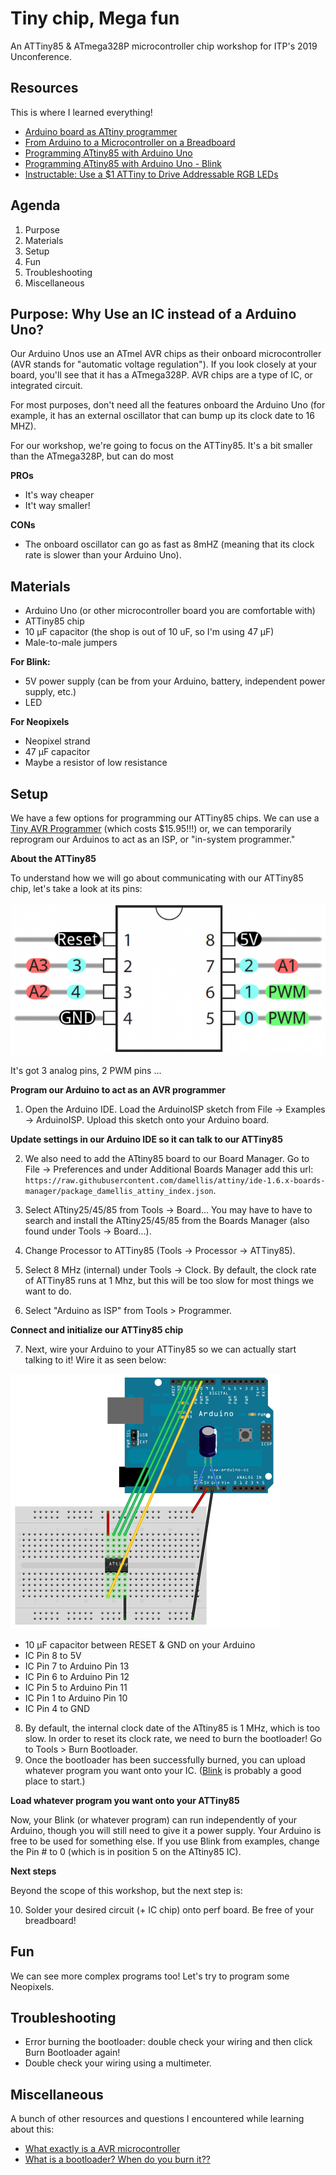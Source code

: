 # Tiny chip, Mega fun
An ATTiny85 &amp; ATmega328P microcontroller chip workshop for ITP's 2019 Unconference.

## Resources

This is where I learned everything!

+ [Arduino board as ATtiny programmer](http://highlowtech.org/?p=1706)
+ [From Arduino to a Microcontroller on a Breadboard](https://www.arduino.cc/en/Tutorial/ArduinoToBreadboard)
+ [Programming ATtiny85 with Arduino Uno](https://create.arduino.cc/projecthub/arjun/programming-attiny85-with-arduino-uno-afb829)
+ [Programming ATtiny85 with Arduino Uno - Blink](https://create.arduino.cc/projecthub/arjun/programming-attiny85-with-arduino-uno-afb829#toc-testing-attiny85-blink-4)
+ [Instructable: Use a $1 ATTiny to Drive Addressable RGB LEDs](https://www.instructables.com/id/Use-a-1-ATTiny-to-drive-addressable-RGB-LEDs/)

## Agenda

1. Purpose
2. Materials
3. Setup
4. Fun
5. Troubleshooting
6. Miscellaneous

## Purpose: Why Use an IC instead of a Arduino Uno?

Our Arduino Unos use an ATmel AVR chips as their onboard microcontroller (AVR stands for "automatic voltage regulation"). If you look closely at your board, you'll see that it has a ATmega328P. AVR chips are a type of IC, or integrated circuit.

For most purposes, don't need all the features onboard the Arduino Uno (for example, it has an external oscillator that can bump up its clock date to 16 MHZ).

For our workshop, we're going to focus on the ATTiny85. It's a bit smaller than the ATmega328P, but can do most

**PROs**

+ It's way cheaper
+ It't way smaller!

**CONs**
+ The onboard oscillator can go as fast as 8mHZ (meaning that its clock rate is slower than your Arduino Uno).  

## Materials

+ Arduino Uno (or other microcontroller board you are comfortable with)
+ ATTiny85 chip
+ 10 μF capacitor (the shop is out of 10 uF, so I'm using 47 μF)
+ Male-to-male jumpers

**For Blink:**
+ 5V power supply (can be from your Arduino, battery, independent power supply, etc.)
+ LED

**For Neopixels**
+ Neopixel strand
+ 47 μF capacitor
+ Maybe a resistor of low resistance

## Setup

We have a few options for programming our ATTiny85 chips. We can use a [Tiny AVR Programmer](https://www.sparkfun.com/products/11801?_ga=2.254947915.295978248.1548287842-129504373.1548287842) (which costs $15.95!!!) or, we can temporarily reprogram our Arduinos to act as an ISP, or "in-system programmer."

**About the ATTiny85**

To understand how we will go about communicating with our ATTiny85 chip, let's take a look at its pins:

![](/images/pins.png)

It's got 3 analog pins, 2 PWM pins ...

**Program our Arduino to act as an AVR programmer**

1. Open the Arduino IDE. Load the ArduinoISP sketch from File -> Examples -> ArduinoISP. Upload this sketch onto your Arduino board.

**Update settings in our Arduino IDE so it can talk to our ATTiny85**

2. We also need to add the ATtiny85 board to our Board Manager. Go to File -> Preferences and under Additional Boards Manager add this url: `https://raw.githubusercontent.com/damellis/attiny/ide-1.6.x-boards-manager/package_damellis_attiny_index.json`.


3. Select ATtiny25/45/85 from Tools -> Board... You may have to have to search and install the ATtiny25/45/85 from the Boards Manager (also found under Tools -> Board...).
4. Change Processor to ATTiny85 (Tools -> Processor -> ATTiny85).
5. Select 8 MHz (internal) under Tools -> Clock. By default, the clock rate of ATTiny85 runs at 1 Mhz, but this will be too slow for most things we want to do.
6. Select "Arduino as ISP" from Tools > Programmer.

**Connect and initialize our ATTiny85 chip**

7. Next, wire your Arduino to your ATTiny85 so we can actually start talking to it! Wire it as seen below:


![](/images/isp.png)


- 10 μF capacitor between RESET & GND on your Arduino
- IC Pin 8 to 5V
- IC Pin 7 to Arduino Pin 13
- IC Pin 6 to Arduino Pin 12
- IC Pin 5 to Arduino Pin 11
- IC Pin 1 to Arduino Pin 10
- IC Pin 4 to GND


8. By default, the internal clock date of the ATtiny85 is 1 MHz, which is too slow. In order to reset its clock rate, we need to burn the bootloader! Go to Tools > Burn Bootloader.
9. Once the bootloader has been successfully burned, you can upload whatever program you want onto your IC. ([Blink](https://create.arduino.cc/projecthub/arjun/programming-attiny85-with-arduino-uno-afb829#toc-testing-attiny85-blink-4) is probably a good place to start.)

**Load whatever program you want onto your ATTiny85**

Now, your Blink (or whatever program) can run independently of your Arduino, though you will still need to give it a power supply. Your Arduino is free to be used for something else.
If you use Blink from examples, change the Pin # to 0 (which is in position 5 on the ATtiny85 IC).

**Next steps**

Beyond the scope of this workshop, but the next step is:

10. Solder your desired circuit (+ IC chip) onto perf board. Be free of your breadboard!

## Fun

We can see more complex programs too! Let's try to program some Neopixels.

## Troubleshooting

+ Error burning the bootloader: double check your wiring and then click Burn Bootloader again!
+ Double check your wiring using a multimeter.

## Miscellaneous

A bunch of other resources and questions I encountered while learning about this:

+ [What exactly is a AVR microcontroller](https://en.wikipedia.org/wiki/AVR_microcontrollers)
+ [What is a bootloader? When do you burn it??](https://www.arduino.cc/en/Hacking/Bootloader?from=Tutorial.Bootloader)
